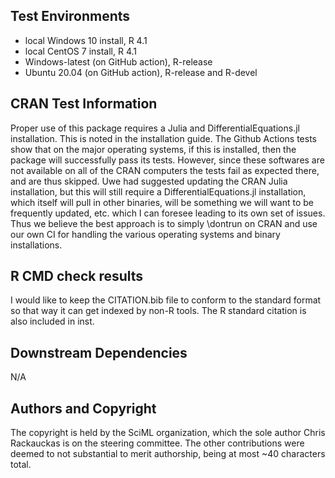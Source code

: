 ## Test Environments

* local Windows 10 install, R 4.1
* local CentOS 7 install, R 4.1
* Windows-latest (on GitHub action), R-release
* Ubuntu 20.04 (on GitHub action), R-release and R-devel

## CRAN Test Information

Proper use of this package requires a Julia and DifferentialEquations.jl installation.
This is noted in the installation guide. The Github Actions tests show that on
the major operating systems, if this is installed, then the package will successfully
pass its tests. However, since these softwares are not available on all of the CRAN
computers the tests fail as expected there, and are thus skipped. Uwe had suggested
updating the CRAN Julia installation, but this will still require a 
DifferentialEquations.jl installation, which itself will pull in other binaries,
will be something we will want to be frequently updated, etc. which I can
foresee leading to its own set of issues. Thus we believe the best approach is
to simply \dontrun on CRAN and use our own CI for handling the various
operating systems and binary installations.

## R CMD check results

I would like to keep the CITATION.bib file to conform to the standard format
so that way it can get indexed by non-R tools. The R standard citation is
also included in inst.

## Downstream Dependencies

N/A

## Authors and Copyright

The copyright is held by the SciML organization, which the sole author Chris
Rackauckas is on the steering committee. The other contributions were deemed to
not substantial to merit authorship, being at most ~40 characters total.
